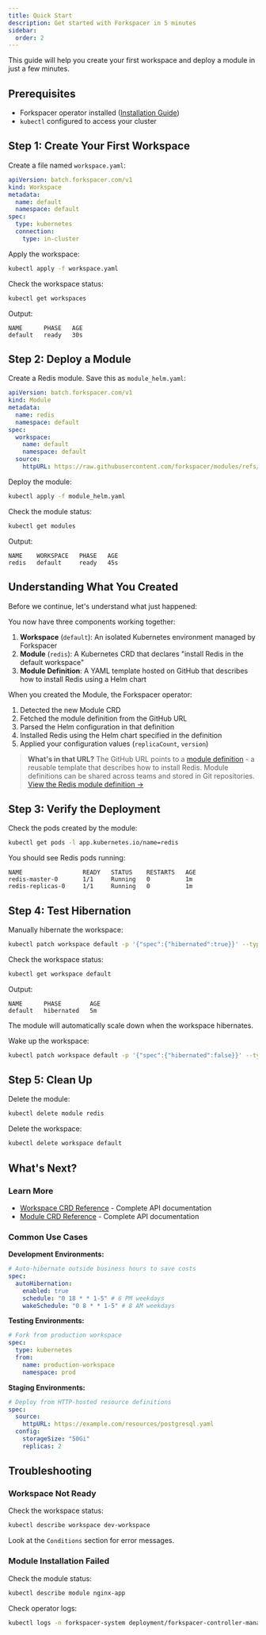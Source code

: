 ```yaml
---
title: Quick Start
description: Get started with Forkspacer in 5 minutes
sidebar:
  order: 2
---
```


This guide will help you create your first workspace and deploy a module in just a few minutes.

## Prerequisites

- Forkspacer operator installed ([Installation Guide](/guides/installation/))
- `kubectl` configured to access your cluster

## Step 1: Create Your First Workspace

Create a file named `workspace.yaml`:

```yaml
apiVersion: batch.forkspacer.com/v1
kind: Workspace
metadata:
  name: default
  namespace: default
spec:
  type: kubernetes
  connection:
    type: in-cluster
```

Apply the workspace:

```bash
kubectl apply -f workspace.yaml
```

Check the workspace status:

```bash
kubectl get workspaces
```

Output:

```
NAME      PHASE   AGE
default   ready   30s
```

## Step 2: Deploy a Module

Create a Redis module. Save this as `module_helm.yaml`:

```yaml
apiVersion: batch.forkspacer.com/v1
kind: Module
metadata:
  name: redis
  namespace: default
spec:
  workspace:
    name: default
    namespace: default
  source:
    httpURL: https://raw.githubusercontent.com/forkspacer/modules/refs/heads/main/redis/1.0.0/module.yaml
```

Deploy the module:

```bash
kubectl apply -f module_helm.yaml
```

Check the module status:

```bash
kubectl get modules
```

Output:

```
NAME    WORKSPACE   PHASE   AGE
redis   default     ready   45s
```

## Understanding What You Created

Before we continue, let's understand what just happened:

You now have three components working together:

1. **Workspace** (`default`): An isolated Kubernetes environment managed by Forkspacer
2. **Module** (`redis`): A Kubernetes CRD that declares "install Redis in the default workspace"
3. **Module Definition**: A YAML template hosted on GitHub that describes how to install Redis using a Helm chart

When you created the Module, the Forkspacer operator:

1. Detected the new Module CRD
2. Fetched the module definition from the GitHub URL
3. Parsed the Helm configuration in that definition
4. Installed Redis using the Helm chart specified in the definition
5. Applied your configuration values (`replicaCount`, `version`)

> **What's in that URL?** The GitHub URL points to a [module definition](/introduction/concepts/#module-definition) - a reusable template that describes how to install Redis. Module definitions can be shared across teams and stored in Git repositories. [View the Redis module definition →](https://raw.githubusercontent.com/forkspacer/modules/refs/heads/main/redis/1.0.0/module.yaml)

## Step 3: Verify the Deployment

Check the pods created by the module:

```bash
kubectl get pods -l app.kubernetes.io/name=redis
```

You should see Redis pods running:

```
NAME                 READY   STATUS    RESTARTS   AGE
redis-master-0       1/1     Running   0          1m
redis-replicas-0     1/1     Running   0          1m
```

## Step 4: Test Hibernation

Manually hibernate the workspace:

```bash
kubectl patch workspace default -p '{"spec":{"hibernated":true}}' --type=merge
```

Check the workspace status:

```bash
kubectl get workspace default
```

Output:

```
NAME      PHASE        AGE
default   hibernated   5m
```

The module will automatically scale down when the workspace hibernates.

Wake up the workspace:

```bash
kubectl patch workspace default -p '{"spec":{"hibernated":false}}' --type=merge
```

## Step 5: Clean Up

Delete the module:

```bash
kubectl delete module redis
```

Delete the workspace:

```bash
kubectl delete workspace default
```

## What's Next?

### Learn More

- [Workspace CRD Reference](/reference/crds/workspace/) - Complete API documentation
- [Module CRD Reference](/reference/crds/module/) - Complete API documentation

### Common Use Cases

**Development Environments:**

```yaml
# Auto-hibernate outside business hours to save costs
spec:
  autoHibernation:
    enabled: true
    schedule: "0 18 * * 1-5" # 6 PM weekdays
    wakeSchedule: "0 8 * * 1-5" # 8 AM weekdays
```

**Testing Environments:**

```yaml
# Fork from production workspace
spec:
  type: kubernetes
  from:
    name: production-workspace
    namespace: prod
```

**Staging Environments:**

```yaml
# Deploy from HTTP-hosted resource definitions
spec:
  source:
    httpURL: https://example.com/resources/postgresql.yaml
  config:
    storageSize: "50Gi"
    replicas: 2
```

## Troubleshooting

### Workspace Not Ready

Check the workspace status:

```bash
kubectl describe workspace dev-workspace
```

Look at the `Conditions` section for error messages.

### Module Installation Failed

Check the module status:

```bash
kubectl describe module nginx-app
```

Check operator logs:

```bash
kubectl logs -n forkspacer-system deployment/forkspacer-controller-manager
```
